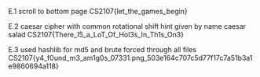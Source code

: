 E.1
scroll to bottom page
CS2107{let_the_games_begin}

E.2
caesar cipher with common rotational shift hint given by name caesar salad
CS2107{There_I5_a_LoT_Of_Hol3s_In_Th1s_On3}

E.3
used hashlib for md5 and brute forced through all files
CS2107{y4_f0und_m3_am1g0s_07331.png_503e164c707c5d77f17c7a51b3a1e9860694a118}

